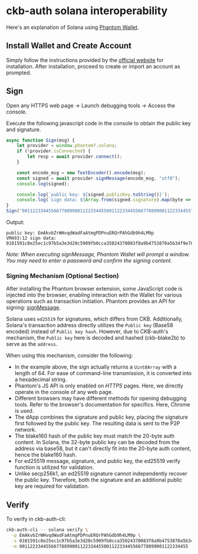 # ckb-auth solana interoperability

Here's an explanation of Solana using [Phantom Wallet](https://phantom.app/).

## Install Wallet and Create Account

Simply follow the instructions provided by the [official website](https://phantom.app/download) for installation. After installation, proceed to create or import an account as prompted.

## Sign

Open any HTTPS web page -> Launch debugging tools -> Access the console.

Execute the following javascript code in the console to obtain the public key and signature.
```javascript
async function Sign(msg) {
    let provider = window.phantom?.solana;
    if (!provider.isConnected) {
        let resp = await provider.connect();
    }

    const encode_msg = new TextEncoder().encode(msg);
    const signed = await provider.signMessage(encode_msg, "utf8");
    console.log(signed);

    console.log(`public key: ${signed.publicKey.toString()}`);
    console.log(`sign data: ${Array.from(signed.signature).map(byte => byte.toString(16).padStart(2, '0')).join('')}`);
}
Sign("0011223344556677889900112233445500112233445566778899001122334455");
```

Output:
```
public key: EmAkvbZrWHvqdWadFaAtmgPDPnuERQrPAhGdb9h4LM9p
VM493:12 sign data: 0101591c8e25ec1c97b5a3e3d20c5909fb0cca35024370083f8a9b4753870a5b34f9e783876fbd2657b79a737d03c24c8006fc1acab6a3745728fd41785c8d05
```

*Note: When executing signMessage, Phantom Wallet will prompt a window. You may need to enter a password and confirm the signing content.*

### Signing Mechanism (Optional Section)

After installing the Phantom browser extension, some JavaScript code is injected into the browser, enabling interaction with the Wallet for various operations such as transaction initiation. Phantom provides an API for signing: [signMessage](https://docs.phantom.app/solana/signing-a-message).

Solana uses `ed25519` for signatures, which differs from CKB. Additionally, Solana's transaction address directly utilizes the `Public key` (Base58 encoded) instead of `Public key hash`. However, due to CKB-auth's mechanism, the `Public key` here is decoded and hashed (ckb-blake2b) to serve as the `address`.

When using this mechanism, consider the following:
* In the example above, the sign actually returns a `Uint8Array` with a length of 64. For ease of command-line transmission, it is converted into a hexadecimal string.
* Phantom's JS API is only enabled on *HTTPS* pages. Here, we directly operate in the console of any web page.
* Different browsers may have different methods for opening debugging tools. Refer to the browser's documentation for specifics. Here, Chrome is used.
* The dApp combines the signature and public key, placing the signature first followed by the public key. The resulting data is sent to the P2P network.
* The blake160 hash of the public key must match the 20-byte auth content. In Solana, the 32-byte public key can be decoded from the address via base58, but it can't directly fit into the 20-byte auth content, hence the blake160 hash.
* For ed25519 message, signature, and public key, the ed25519 verify function is utilized for validation.
* Unlike secp256k1, an ed25519 signature cannot independently recover the public key. Therefore, both the signature and an additional public key are required for validation.

## Verify

To verify in ckb-auth-cli:

```bash
ckb-auth-cli -- solana verify \
  -p EmAkvbZrWHvqdWadFaAtmgPDPnuERQrPAhGdb9h4LM9p \
  -s 0101591c8e25ec1c97b5a3e3d20c5909fb0cca35024370083f8a9b4753870a5b34f9e783876fbd2657b79a737d03c24c8006fc1acab6a3745728fd41785c8d05 \
  -m 0011223344556677889900112233445500112233445566778899001122334455
```